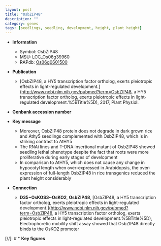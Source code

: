 ```yaml
---
layout: post
title: "OsbZIP48"
description: ""
category: genes
tags: [seedlings, seedling, development, height, plant height]
---
```


* **Information**  
    + Symbol: OsbZIP48  
    + MSU: [LOC_Os06g39960](http://rice.plantbiology.msu.edu/cgi-bin/ORF_infopage.cgi?orf=LOC_Os06g39960)  
    + RAPdb: [Os06g0601500](http://rapdb.dna.affrc.go.jp/viewer/gbrowse_details/irgsp1?name=Os06g0601500)  

* **Publication**  
    + [OsbZIP48, a HY5 transcription factor ortholog, exerts pleiotropic effects in light-regulated development.](http://www.ncbi.nlm.nih.gov/pubmed?term=OsbZIP48, a HY5 transcription factor ortholog, exerts pleiotropic effects in light-regulated development.%5BTitle%5D), 2017, Plant Physiol.

* **Genbank accession number**  

* **Key message**  
    + Moreover, OsbZIP48 protein does not degrade in dark grown rice and Athy5 seedlings complemented with OsbZIP48, which is in striking contrast to AtHY5
    + The RNAi lines and T-DNA insertional mutant of OsbZIP48 showed seedling lethal phenotype despite the fact that roots were more proliferative during early stages of development
    + In comparison to AtHY5, which does not cause any change in hypocotyl length when over-expressed in Arabidopsis, the over-expression of full-length OsbZIP48 in rice transgenics reduced the plant height considerably

* **Connection**  
    + __D35~OsKOS3~OsKO2__, __OsbZIP48__, [OsbZIP48, a HY5 transcription factor ortholog, exerts pleiotropic effects in light-regulated development.](http://www.ncbi.nlm.nih.gov/pubmed?term=OsbZIP48, a HY5 transcription factor ortholog, exerts pleiotropic effects in light-regulated development.%5BTitle%5D),  Electrophoretic mobility shift assay showed that OsbZIP48 directly binds to the OsKO2 promoter

[//]: # * **Key figures**  


